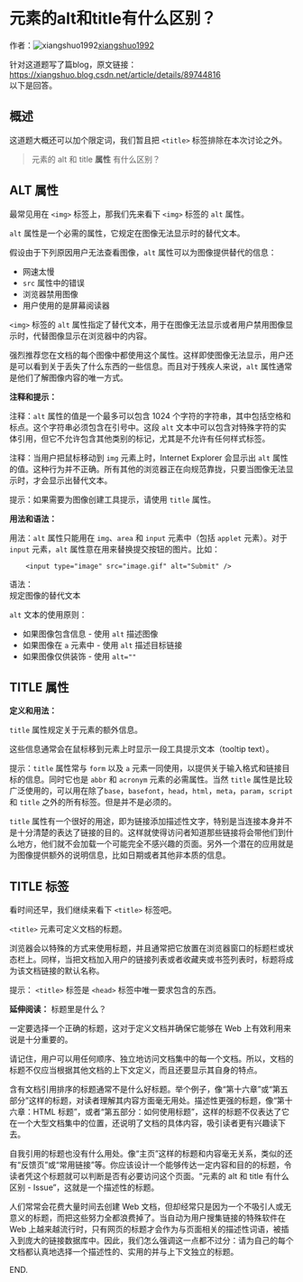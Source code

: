 # 元素的alt和title有什么区别？

作者：![xiangshuo1992](https://avatars.githubusercontent.com/u/21164035?s=80&u=8fa0338daad064ce6ed37ce7a3778cf8582ec347&v=4)[xiangshuo1992](https://github/xiangshuo1992)

针对这道题写了篇blog，原文链接：<https://xiangshuo.blog.csdn.net/article/details/89744816>  
以下是回答。

## 概述

这道题大概还可以加个限定词，我们暂且把 `<title>` 标签排除在本次讨论之外。

> 元素的 alt 和 title **属性** 有什么区别？

## ALT 属性

最常见用在 `<img>` 标签上，那我们先来看下 `<img>` 标签的 `alt` 属性。

`alt` 属性是一个必需的属性，它规定在图像无法显示时的替代文本。

假设由于下列原因用户无法查看图像，`alt` 属性可以为图像提供替代的信息：

  * 网速太慢
  * `src` 属性中的错误
  * 浏览器禁用图像
  * 用户使用的是屏幕阅读器



`<img>` 标签的 `alt` 属性指定了替代文本，用于在图像无法显示或者用户禁用图像显示时，代替图像显示在浏览器中的内容。

强烈推荐您在文档的每个图像中都使用这个属性。这样即使图像无法显示，用户还是可以看到关于丢失了什么东西的一些信息。而且对于残疾人来说，`alt` 属性通常是他们了解图像内容的唯一方式。

**注释和提示：**

注释：`alt` 属性的值是一个最多可以包含 1024 个字符的字符串，其中包括空格和标点。这个字符串必须包含在引号中。这段 `alt` 文本中可以包含对特殊字符的实体引用，但它不允许包含其他类别的标记，尤其是不允许有任何样式标签。

注释：当用户把鼠标移动到 `img` 元素上时，Internet Explorer 会显示出 `alt` 属性的值。这种行为并不正确。所有其他的浏览器正在向规范靠拢，只要当图像无法显示时，才会显示出替代文本。

提示：如果需要为图像创建工具提示，请使用 `title` 属性。

**用法和语法：**

用法：`alt` 属性只能用在 `img`、`area` 和 `input` 元素中（包括 `applet` 元素）。对于 `input` 元素，`alt` 属性意在用来替换提交按钮的图片。比如：
``` 
    <input type="image" src="image.gif" alt="Submit" />
```

语法：  
规定图像的替代文本

`alt` 文本的使用原则：

  * 如果图像包含信息 - 使用 `alt` 描述图像
  * 如果图像在 `a` 元素中 - 使用 `alt` 描述目标链接
  * 如果图像仅供装饰 - 使用 `alt=""`



## TITLE 属性

**定义和用法：**

`title` 属性规定关于元素的额外信息。

这些信息通常会在鼠标移到元素上时显示一段工具提示文本（tooltip text）。

提示：`title` 属性常与 `form` 以及 `a` 元素一同使用，以提供关于输入格式和链接目标的信息。同时它也是 `abbr` 和 `acronym` 元素的必需属性。当然 `title` 属性是比较广泛使用的，可以用在除了`base`，`basefont`，`head`，`html`，`meta`，`param`，`script` 和 `title` 之外的所有标签。但是并不是必须的。

`title` 属性有一个很好的用途，即为链接添加描述性文字，特别是当连接本身并不是十分清楚的表达了链接的目的。这样就使得访问者知道那些链接将会带他们到什么地方，他们就不会加载一个可能完全不感兴趣的页面。另外一个潜在的应用就是为图像提供额外的说明信息，比如日期或者其他非本质的信息。

## TITLE 标签

看时间还早，我们继续来看下 `<title>` 标签吧。

`<title>` 元素可定义文档的标题。

浏览器会以特殊的方式来使用标题，并且通常把它放置在浏览器窗口的标题栏或状态栏上。同样，当把文档加入用户的链接列表或者收藏夹或书签列表时，标题将成为该文档链接的默认名称。

提示： `<title>` 标签是 `<head>` 标签中唯一要求包含的东西。

**延伸阅读：** 标题里是什么？

一定要选择一个正确的标题，这对于定义文档并确保它能够在 Web 上有效利用来说是十分重要的。

请记住，用户可以用任何顺序、独立地访问文档集中的每一个文档。所以，文档的标题不仅应当根据其他文档的上下文定义，而且还要显示其自身的特点。

含有文档引用排序的标题通常不是什么好标题。举个例子，像“第十六章”或“第五部分”这样的标题，对读者理解其内容方面毫无用处。描述性更强的标题，像“第十六章：HTML 标题”，或者“第五部分：如何使用标题”，这样的标题不仅表达了它在一个大型文档集中的位置，还说明了文档的具体内容，吸引读者更有兴趣读下去。

自我引用的标题也没有什么用处。像“主页”这样的标题和内容毫无关系，类似的还有“反馈页”或“常用链接”等。你应该设计一个能够传达一定内容和目的的标题，令读者凭这个标题就可以判断是否有必要访问这个页面。“元素的 alt 和 title 有什么区别 - Issue”，这就是一个描述性的标题。

人们常常会花费大量时间去创建 Web 文档，但却经常只是因为一个不吸引人或无意义的标题，而把这些努力全都浪费掉了。当自动为用户搜集链接的特殊软件在 Web 上越来越流行时，只有网页的标题才会作为与页面相关的描述性词语，被插入到庞大的链接数据库中。因此，我们怎么强调这一点都不过分：请为自己的每个文档都认真地选择一个描述性的、实用的并与上下文独立的标题。

END.
